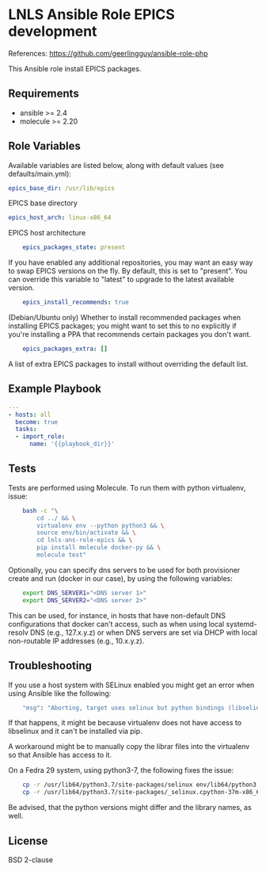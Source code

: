 LNLS Ansible Role EPICS development
=======================

References: https://github.com/geerlingguy/ansible-role-php

This Ansible role install EPICS packages.

## Requirements

- ansible >= 2.4
- molecule >= 2.20

## Role Variables

Available variables are listed below, along with default values (see defaults/main.yml):

```yaml
epics_base_dir: /usr/lib/epics
```

EPICS base directory

```yaml
epics_host_arch: linux-x86_64
```

EPICS host architecture


```yaml
    epics_packages_state: present
```

If you have enabled any additional repositories, you may want an easy way to
swap EPICS versions on the fly. By default, this is set to "present".
You can override this variable to "latest" to upgrade to the latest available
version.


```yaml
    epics_install_recommends: true
```

(Debian/Ubuntu only) Whether to install recommended packages when
installing EPICS packages; you might want to set this to no explicitly
if you're installing a PPA that recommends certain packages you don't want.


```yaml
    epics_packages_extra: []
```

A list of extra EPICS packages to install without overriding the default list.

## Example Playbook

```yaml
---
- hosts: all
  become: true
  tasks:
  - import_role:
      name: '{{playbook_dir}}'

```

## Tests

Tests are performed using Molecule. To run them with python virtualenv, issue:

```bash
    bash -c "\
        cd ../ && \
        virtualenv env --python python3 && \
        source env/bin/activate && \
        cd lnls-ans-role-epics && \
        pip install molecule docker-py && \
        molecule test"
```

Optionally, you can specify dns servers to be used for both
provisioner create and run (docker in our case), by using
the following variables:


```bash
    export DNS_SERVER1="<DNS server 1>"
    export DNS_SERVER2="<DNS server 2>"
```

This can be used, for instance, in hosts that have non-default
DNS configurations that docker can't access, such as when
using local systemd-resolv DNS (e.g., 127.x.y.z) or when DNS
servers are set via DHCP with local non-routable IP addresses
(e.g., 10.x.y.z).

## Troubleshooting

If you use a host system with SELinux enabled you might get an error when using
Ansible like the following:

```bash
    "msg": "Aborting, target uses selinux but python bindings (libselinux-python) aren't installed!"
```

If that happens, it might be because virtualenv does not have access to libselinux
and it can't be installed via pip.

A workaround might be to manually copy the librar files into the virtualenv
so that Ansible has access to it.

On a Fedra 29 system, using python3-7, the following fixes the issue:

```bash
    cp -r /usr/lib64/python3.7/site-packages/selinux env/lib64/python3.7/site-packages/
    cp -r /usr/lib64/python3.7/site-packages/_selinux.cpython-37m-x86_64-linux-gnu.so env/lib64/python3.7/site-packages/
```

Be advised, that the python versions might differ and the library names, as well.

## License

BSD 2-clause
